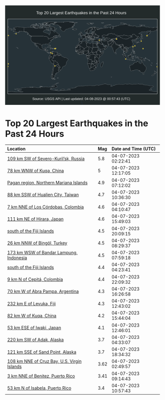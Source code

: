 ![Map](./map.png)

# Top 20 Largest Earthquakes in the Past 24 Hours

| Location | Mag | Date and Time (UTC) |
|:---|:---|:---|
| [109 km SW of Severo-Kuril’sk, Russia](https://earthquake.usgs.gov/earthquakes/eventpage/us6000k2kk) | 5.8 | 04-07-2023 02:22:41 |
| [78 km WNW of Kuqa, China](https://earthquake.usgs.gov/earthquakes/eventpage/us6000k2n0) | 5 | 04-07-2023 12:17:05 |
| [Pagan region, Northern Mariana Islands](https://earthquake.usgs.gov/earthquakes/eventpage/us6000k2lv) | 4.9 | 04-07-2023 07:12:02 |
| [88 km SSW of Hualien City, Taiwan](https://earthquake.usgs.gov/earthquakes/eventpage/us6000k2mr) | 4.7 | 04-07-2023 10:36:30 |
| [7 km NNE of Los Córdobas, Colombia](https://earthquake.usgs.gov/earthquakes/eventpage/us6000k2l9) | 4.6 | 04-07-2023 04:10:47 |
| [111 km NE of Hirara, Japan](https://earthquake.usgs.gov/earthquakes/eventpage/us6000k2pd) | 4.6 | 04-07-2023 15:49:03 |
| [south of the Fiji Islands](https://earthquake.usgs.gov/earthquakes/eventpage/us6000k2qp) | 4.5 | 04-07-2023 20:09:15 |
| [26 km NNW of Bingöl, Turkey](https://earthquake.usgs.gov/earthquakes/eventpage/us6000k2m4) | 4.5 | 04-07-2023 08:29:37 |
| [173 km WSW of Bandar Lampung, Indonesia](https://earthquake.usgs.gov/earthquakes/eventpage/us6000k2m1) | 4.5 | 04-07-2023 07:59:18 |
| [south of the Fiji Islands](https://earthquake.usgs.gov/earthquakes/eventpage/us6000k2ld) | 4.4 | 04-07-2023 04:23:41 |
| [9 km N of Cepitá, Colombia](https://earthquake.usgs.gov/earthquakes/eventpage/us6000k2ru) | 4.4 | 04-07-2023 22:09:32 |
| [70 km W of Abra Pampa, Argentina](https://earthquake.usgs.gov/earthquakes/eventpage/us6000k2pn) | 4.3 | 04-07-2023 16:26:58 |
| [232 km E of Levuka, Fiji](https://earthquake.usgs.gov/earthquakes/eventpage/us6000k2n7) | 4.3 | 04-07-2023 12:43:02 |
| [82 km W of Kuqa, China](https://earthquake.usgs.gov/earthquakes/eventpage/us6000k2pc) | 4.2 | 04-07-2023 15:44:04 |
| [53 km ESE of Iwaki, Japan](https://earthquake.usgs.gov/earthquakes/eventpage/us6000k2n9) | 4.1 | 04-07-2023 12:46:01 |
| [220 km SW of Adak, Alaska](https://earthquake.usgs.gov/earthquakes/eventpage/us6000k2lp) | 3.7 | 04-07-2023 04:33:07 |
| [121 km SSE of Sand Point, Alaska](https://earthquake.usgs.gov/earthquakes/eventpage/us6000k2q7) | 3.7 | 04-07-2023 18:34:32 |
| [108 km NNE of Cruz Bay, U.S. Virgin Islands](https://earthquake.usgs.gov/earthquakes/eventpage/pr2023097000) | 3.62 | 04-07-2023 02:49:57 |
| [3 km NNE of Benitez, Puerto Rico](https://earthquake.usgs.gov/earthquakes/eventpage/pr71402823) | 3.41 | 04-07-2023 09:14:43 |
| [53 km N of Isabela, Puerto Rico](https://earthquake.usgs.gov/earthquakes/eventpage/pr71402843) | 3.4 | 04-07-2023 10:57:43 |
